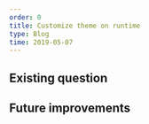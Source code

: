 ```yaml
---
order: 0
title: Customize theme on runtime
type: Blog
time: 2019-05-07
---
```


## Existing question

## Future improvements
